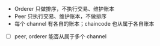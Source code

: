 - Orderer 只做排序，不执行交易、维护账本
- Peer 只执行交易、维护账本，不做排序
- 每个 channel 有各自的账本；chaincode 也从属于各自账本
- [ ] peer, orderer 能否从属于多个 channel